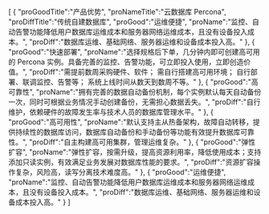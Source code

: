 [
	{
		"proGoodTitle":"产品优势",
		"proNameTitle":"云数据库 Percona",
		"proDiffTitle":"传统自建数据库",
		"proGood":"运维便捷",
		"proName":"监控、自动告警功能降低用户数据库运维成本和服务器网络运维成本，且没有设备投入成本。",
		"proDiff":"数据库运维、基础网络、服务器运维和设备成本投入高。"
	},
	{
		"proGood":"快速部署",
		"proName":"选择规格后下单，几分钟内即可创建高可用的 Percona 实例。具备完善的监控、告警功能，可立即投入使用，立即创造价值。",
		"proDiff":"需提前数周采购硬件、软件； 需自行搭建高可用环境； 自行部署、联调监控、告警等； 系统上线时间从数天到数周不等。"
	},
	{
		"proGood":"高可靠性",
		"proName":"拥有完善的数据自动备份机制，每个实例默认每天自动备份一次，同时可根据业务情况手动创建备份，无需担心数据丢失。",
		"proDiff":"自行维护，依赖硬件的故障发生率与技术人员的数据库管理水平。"
	},
	{
		"proGood":"高可用性",
		"proName":"默认支持主从热备架构，故障自动转移，提供持续性的数据库访问，数据库自动备份和手动备份等功能有效提升数据库可靠性。",
		"proDiff":"自主构建高可用集群，管理运维复杂。"
	},
	{
		"proGood":"弹性扩容",
		"proName":"弹性扩容，按需升级，提高资源利用率，降低使用成本；支持添加只读实例，有效满足业务发展对数据库性能的要求。",
		"proDiff":"资源扩容操作复杂，风险高，读写分离技术难度高。"
	},
	{
		"proGood":"运维便捷",
		"proName":"监控、自动告警功能降低用户数据库运维成本和服务器网络运维成本，且没有设备投入成本。",
		"proDiff":"数据库运维、基础网络、服务器运维和设备成本投入高。"
	}
]